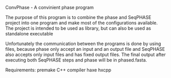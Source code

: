 ConvPhase - A convinient phase program

The purpose of this program is to combine the phase and SeqPHASE project into one program and make most of the configurations available. The project is intended to be used as library, but can also be used as standalone executable

Unfortunately the communication between the programs is done by using files, because phase only accept an input and an output file and SeqPHASE also accepts only input files and has fixed output files. The final output after executing both SeqPHASE steps and phase will be in phased.fasta.

Requirements:
premake
C++ compiler
haxe
hxcpp
